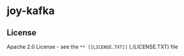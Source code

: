 # joy-kafka


## License  


Apache 2.0 License - see the  `** [[LICENSE.TXT]]` (./LICENSE.TXT) file
